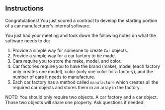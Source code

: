 <section class="module-section" name="Instructions">&nbsp;</section>

## Instructions

Congratulations! You just scored a contract to develop the starting portion of a car manufacturer's internal software.

You just had your meeting and took down the following notes on what the software needs to do:

1.  Provide a simple way for someone to create `Car` objects.
2.  Provide a simple way for a car factory to be made.
3.  Cars require you to store the make, model, and color.
4.  Car factories require you to have the brand (make), model (each factory only creates one model), color (only one color for a factory), and the number of cars it needs to manufacture.
5.  Each car factory has a method called `manufacture` which creates all the required car objects and stores them in an array in the factory.

NOTE: You should only require two objects. A car factory and a car object. Those two objects will share one property. Ask questions if needed!

